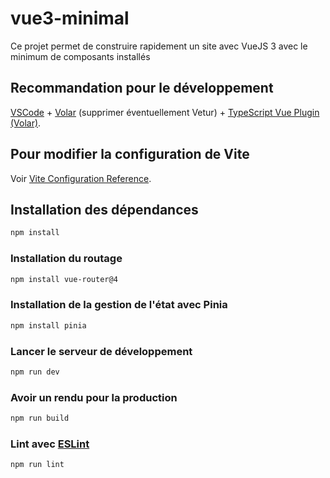 # vue3-minimal

Ce projet permet de construire rapidement un site avec VueJS 3 avec le minimum de composants installés

## Recommandation pour le développement

[VSCode](https://code.visualstudio.com/) + [Volar](https://marketplace.visualstudio.com/items?itemName=johnsoncodehk.volar) (supprimer éventuellement Vetur) + [TypeScript Vue Plugin (Volar)](https://marketplace.visualstudio.com/items?itemName=johnsoncodehk.vscode-typescript-vue-plugin).

## Pour modifier la configuration de Vite

Voir [Vite Configuration Reference](https://vitejs.dev/config/).

## Installation des dépendances

```sh
npm install
```

### Installation du routage

```sh
npm install vue-router@4
```

### Installation de la gestion de l'état avec Pinia

```sh
npm install pinia
```

### Lancer le serveur de développement

```sh
npm run dev
```

### Avoir un rendu pour la production

```sh
npm run build
```

### Lint avec [ESLint](https://eslint.org/)

```sh
npm run lint
```
